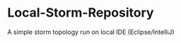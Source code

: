 Local-Storm-Repository
======================

A simple storm topology run on local IDE (Eclipse/IntelliJ)
